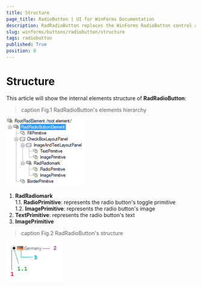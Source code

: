 ```yaml
---
title: Structure
page_title: RadioButton | UI for WinForms Documentation
description: RadRadioButton replaces the WinForms RadioButton control and adds robust data binding, state management, and design options. 
slug: winforms/buttons/radiobutton/structure
tags: radiobutton
published: True
position: 0
---
```


# Structure

This article will show the internal elements structure of __RadRadioButton__:

>caption Fig.1 RadRadioButton's elements hierarchy

![buttons-radiobutton-structure 001](images/buttons-radiobutton-structure001.png)

1. __RadRadiomark__ <br>
	1\.1\. __RadioPrimitive__: represents the radio button's toggle primitive <br>
	1\.2\. __ImagePrimitive__: represents the radio button's image
2. __TextPrimitive__: represents the radio button's text
3. __ImagePrimitive__

>caption Fig.2 RadRadioButton's structure

![buttons-radiobutton-structure002](images/buttons-radiobutton-structure002.png)
